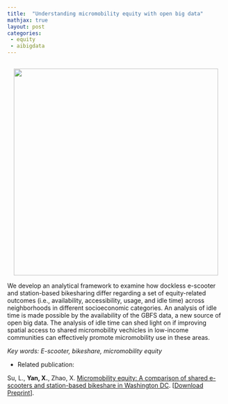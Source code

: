 ```yaml
---
title:  "Understanding micromobility equity with open big data"
mathjax: true
layout: post
categories: 
 - equity
 - aibigdata
---
```



<img align="left" width="470" height="475" src="https://github.com/jacobyan0/jacobyan0.github.io/raw/master/images/ScooterGPS.gif" style="vertical-align:middle;margin:15px 15px"> We develop an analytical framework to examine how dockless e-scooter and station-based bikesharing differ regarding a set of equity-related outcomes (i.e., availability, accessibility, usage, and idle time) across neighborhoods in different socioeconomic categories. An analysis of idle time is made possible by the availability of the GBFS data, a new source of open big data. The analysis of idle time can shed light on if improving spatial access to shared micromobility vechicles in low-income communities can effectively promote micromobility use in these areas.

*Key words: E-scooter, bikeshare, micromobility equity*

* Related publication:

Su, L., **Yan, X.**, Zhao, X. <ins>Micromobility equity: A comparison of shared e-scooters and station-based bikeshare in Washington DC</ins>. [[Download Preprint](https://github.com/jacobyan0/jacobyan0.github.io/raw/master/ArticlesPreprints/Micromobility%20equity_e-scooters%20vs%20bikeshare.pdf)].
